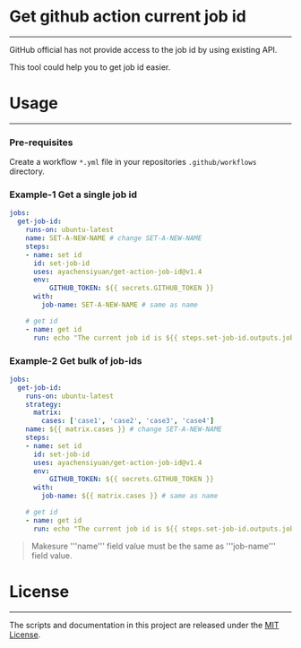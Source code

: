 # Get github action current job id

---

GitHub official has not provide access to the job id by using existing API. 

This tool could help you to get job id easier. 

# Usage

---

### Pre-requisites

Create a workflow `*.yml` file in your repositories `.github/workflows` directory.

### Example-1 Get a single job id

```yaml
jobs:
  get-job-id: 
    runs-on: ubuntu-latest
    name: SET-A-NEW-NAME # change SET-A-NEW-NAME
    steps:
    - name: set id
      id: set-job-id
      uses: ayachensiyuan/get-action-job-id@v1.4
      env: 
    	  GITHUB_TOKEN: ${{ secrets.GITHUB_TOKEN }}
      with:
        job-name: SET-A-NEW-NAME # same as name

    # get id     
    - name: get id
      run: echo "The current job id is ${{ steps.set-job-id.outputs.jobId }}"


```
### Example-2 Get bulk of job-ids

```yaml
jobs:
  get-job-id: 
    runs-on: ubuntu-latest
    strategy:
      matrix:
        cases: ['case1', 'case2', 'case3', 'case4']
    name: ${{ matrix.cases }} # change SET-A-NEW-NAME
    steps:
    - name: set id
      id: set-job-id
      uses: ayachensiyuan/get-action-job-id@v1.4
      env: 
    	  GITHUB_TOKEN: ${{ secrets.GITHUB_TOKEN }}
      with:
        job-name: ${{ matrix.cases }} # same as name

    # get id     
    - name: get id
      run: echo "The current job id is ${{ steps.set-job-id.outputs.jobId }}"

```
> Makesure '''name''' field value must be the same as '''job-name''' field value.



# License

---

The scripts and documentation in this project are released under the [MIT License](https://github.com/actions/upload-artifact/blob/main/LICENSE).